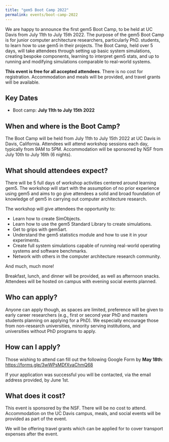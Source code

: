 ```yaml
---
title: "gem5 Boot Camp 2022"
permalink: events/boot-camp-2022
---
```


We are happy to announce the first gem5 Boot Camp, to be held at UC Davis from July 11th to July 15th 2022.
The purpose of the gem5 Boot Camp is for junior computer architecture researchers, particularly PhD. students, to learn how to use gem5 in their projects.
The Boot Camp, held over 5 days, will take attendees through setting up basic system simulations, creating bespoke components, learning to interpret gem5 stats, and up to running and modifying simulations comparable to real-world systems.

**This event is free for all accepted attendees**. There is no cost for registration.
Accommodation and meals will be provided, and travel grants will be available.

## Key Dates

* Boot camp: **July 11th to July 15th 2022**

## When and where is the Boot Camp?

The Boot Camp will be held from July 11th to July 15th 2022 at UC Davis in Davis, California.
Attendees will attend workshop sessions each day, typically from 9AM to 5PM.
Accommodation will be sponsored by NSF from July 10th to July 16th (6 nights).

## What should attendees expect?

There will be 5 full days of workshop activities centered around learning gem5.
The workshop will start with the assumption of no prior experience using gem5 and aims to go give attendees a solid and broad foundation of knowledge of gem5 in carrying out computer architecture research.

The workshop will give attendees the opportunity to:

* Learn how to create SimObjects.
* Learn how to use the gem5 Standard Library to create simulations.
* Get to grips with gem5art.
* Understand the gem5 statistics module and how to use it in your experiments.
* Create full system simulations capable of running real-world operating systems and software benchmarks.
* Network with others in the computer architecture research community.

And much, much more!

Breakfast, lunch, and dinner will be provided, as well as afternoon snacks.
Attendees will be hosted on campus with evening social events planned.

## Who can apply?

Anyone can apply though, as spaces are limited, preference will be given to early career researchers (e.g., first or second year PhD and masters students planning on applying for a PhD).
We especially encourage those from non-research universities, minority serving institutions, and universities without PhD programs to apply.

## How can I apply?

Those wishing to attend can fill out the following Google Form by **May 18th**: <https://forms.gle/3wWPsMDfXyaChmQ68>

If your application was successful you will be contacted, via the email address provided, by June 1st.

## What does it cost?

This event is sponsored by the NSF.
There will be no cost to attend.
Accommodation on the UC Davis campus, meals, and social events will be provided as part of the event.

We will be offering travel grants which can be applied for to cover transport expenses after the event.
